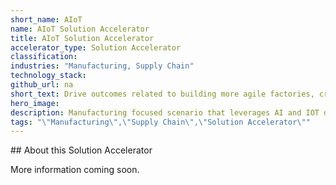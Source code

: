 ```yaml
---
short_name: AIoT
name: AIoT Solution Accelerator
title: AIoT Solution Accelerator
accelerator_type: Solution Accelerator
classification: 
industries: "Manufacturing, Supply Chain"
technology_stack: 
github_url: na
short_text: Drive outcomes related to building more agile factories, creating more resilient supply chains, and transforming workforces. 
hero_image: 
description: Manufacturing focused scenario that leverages AI and IOT devices to drive outcomes related to building more agile factories, creating more resilient supply chains, and transforming their workforces. 
tags: "\"Manufacturing\",\"Supply Chain\",\"Solution Accelerator\""
---
```

​​## About this Solution Accelerator

More information coming soon.

